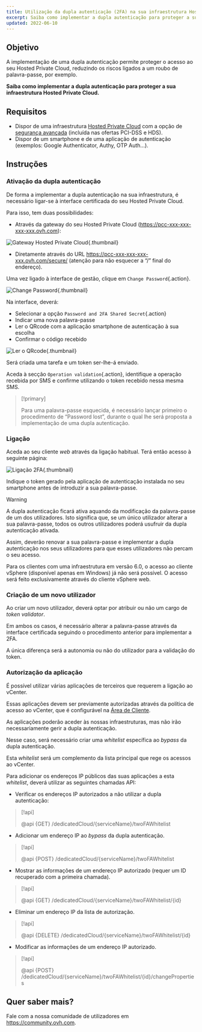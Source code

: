 ```yaml
---
title: Utilização da dupla autenticação (2FA) na sua infraestrutura Hosted Private Cloud
excerpt: Saiba como implementar a dupla autenticação para proteger a sua infraestrutura
updated: 2022-06-10
---
```



## Objetivo

A implementação de uma dupla autenticação permite proteger o acesso ao seu Hosted Private Cloud, reduzindo os riscos ligados a um roubo de palavra-passe, por exemplo.

**Saiba como implementar a dupla autenticação para proteger a sua infraestrutura Hosted Private Cloud.**
 
## Requisitos

- Dispor de uma infraestrutura [Hosted Private Cloud](https://www.ovhcloud.com/fr/enterprise/products/hosted-private-cloud/) com a opção de [segurança avançada](https://www.ovhcloud.com/fr/enterprise/products/hosted-private-cloud/safety-compliance/sddc/) (incluída nas ofertas PCI-DSS e HDS).
- Dispor de um smartphone e de uma aplicação de autenticação (exemplos: Google Authenticator, Authy, OTP Auth...).

## Instruções

### Ativação da dupla autenticação

De forma a implementar a dupla autenticação na sua infraestrutura, é necessário ligar-se à interface certificada do seu Hosted Private Cloud.

Para isso, tem duas possibilidades:
	
- Através da gateway do seu Hosted Private Cloud (https://pcc-xxx-xxx-xxx-xxx.ovh.com): 

![Gateway Hosted Private Cloud](images/gatewayPCC.jpg){.thumbnail}

- Diretamente através do URL https://pcc-xxx-xxx-xxx-xxx.ovh.com/secure/ (atenção para não esquecer a “/” final do endereço).

Uma vez ligado à interface de gestão, clique em `Change Password`{.action}.

![Change Password](images/selectChangePassword.png){.thumbnail}

Na interface, deverá:
	
* Selecionar a opção `Password and 2FA Shared Secret`{.action}
* Indicar uma nova palavra-passe 
* Ler o QRcode com a aplicação smartphone de autenticação à sua escolha
* Confirmar o código recebido

![Ler o QRcode](images/scanQRcode.png){.thumbnail}

Será criada uma tarefa e um token ser-lhe-á enviado.

Aceda à secção `Operation validation`{.action}, identifique a operação recebida por SMS e confirme utilizando o token recebido nessa mesma SMS.

> [!primary]
>
> Para uma palavra-passe esquecida, é necessário lançar primeiro o procedimento de “Password lost”, durante o qual lhe será proposta a implementação de uma dupla autenticação.
>

### Ligação

Aceda ao seu cliente *web* através da ligação habitual. Terá então acesso à seguinte página:

![Ligação 2FA](images/2FAtoken.png){.thumbnail}

Indique o token gerado pela aplicação de autenticação instalada no seu smartphone antes de introduzir a sua palavra-passe.


> [!warning]
>
> A dupla autenticação ficará ativa aquando da modificação da palavra-passe de um dos utilizadores. Isto significa que, se um único utilizador alterar a sua palavra-passe, todos os outros utilizadores poderá usufruir da dupla autenticação ativada. 
>
> Assim, deverão renovar a sua palavra-passe e implementar a dupla autenticação nos seus utilizadores para que esses utilizadores não percam o seu acesso.
>
> Para os clientes com uma infraestrutura em versão 6.0, o acesso ao cliente vSphere (disponível apenas em Windows) já não será possível. O acesso será feito exclusivamente através do cliente vSphere web.
>

### Criação de um novo utilizador

Ao criar um novo utilizador, deverá optar por atribuir ou não um cargo de *token validator*.

Em ambos os casos, é necessário alterar a palavra-passe através da interface certificada seguindo o procedimento anterior para implementar a 2FA.

A única diferença será a autonomia ou não do utilizador para a validação do token.

### Autorização da aplicação

É possível utilizar várias aplicações de terceiros que requerem a ligação ao vCenter.

Essas aplicações devem ser previamente autorizadas através da política de acesso ao vCenter, que é configurável na [Área de Cliente](/pages/hosted_private_cloud/hosted_private_cloud_powered_by_vmware/manager_ovh_private_cloud#securite).

As aplicações poderão aceder às nossas infraestruturas, mas não irão necessariamente gerir a dupla autenticação.

Nesse caso, será necessário criar uma *whitelist* específica ao *bypass* da dupla autenticação.

Esta *whitelist* será um complemento da lista principal que rege os acessos ao vCenter.

Para adicionar os endereços IP públicos das suas aplicações a esta *whitelist*, deverá utilizar as seguintes chamadas API: 

- Verificar os endereços IP autorizados a não utilizar a dupla autenticação:

> [!api]
>
> @api {GET} /dedicatedCloud/{serviceName}/twoFAWhitelist
>

- Adicionar um endereço IP ao *bypass* da dupla autenticação.

> [!api]
>
> @api {POST} /dedicatedCloud/{serviceName}/twoFAWhitelist
>

- Mostrar as informações de um endereço IP autorizado (requer um ID recuperado com a primeira chamada).

> [!api]
>
> @api {GET} /dedicatedCloud/{serviceName}/twoFAWhitelist/{id}
>

- Eliminar um endereço IP da lista de autorização.

> [!api]
>
> @api {DELETE} /dedicatedCloud/{serviceName}/twoFAWhitelist/{id}
>

- Modificar as informações de um endereço IP autorizado.

> [!api]
>
> @api {POST} /dedicatedCloud/{serviceName}/twoFAWhitelist/{id}/changeProperties
>

## Quer saber mais?

Fale com a nossa comunidade de utilizadores em <https://community.ovh.com>.
